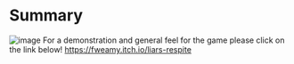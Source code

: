 # Summary
![image](https://github.com/junius7even/Liars-Respite/assets/33168288/73188f8b-2505-4464-bb73-de6d7ee70cfa)
For a demonstration and general feel for the game please click on the link below! 
https://fweamy.itch.io/liars-respite
